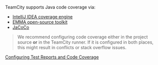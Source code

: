[//]: # (title: Configuring Java Code Coverage)
[//]: # (auxiliary-id: Configuring Java Code Coverage)

TeamCity supports Java code coverage via:

* [IntelliJ IDEA coverage engine](intellij-idea.md)
* [EMMA open-source toolkit](emma.md)
* [JaCoCo](jacoco.md)

>We recommend configuring code coverage either in the project source __or__ in the TeamCity runner. If it is configured in both places, this might result in conflicts or stack overflow issues.

<seealso>
        <category ref="admin-guide">
            <a href="configuring-test-reports-and-code-coverage.md">Configuring Test Reports and Code Coverage</a>
        </category>
</seealso>
